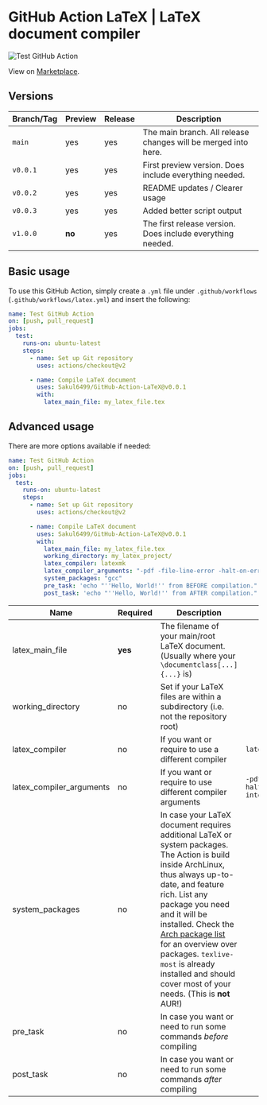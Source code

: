 # GitHub Action LaTeX | LaTeX document compiler

![Test GitHub Action](https://github.com/Sakul6499/GitHub-Action-LaTeX/workflows/Test%20GitHub%20Action/badge.svg?branch=main)

View on [Marketplace](https://github.com/marketplace/actions/latex-document-compiler).  

## Versions

| Branch/Tag | Preview | Release | Description                                                    |
| ---------- | ------- | ------- | -------------------------------------------------------------- |
| `main`     | yes     | yes     | The main branch. All release changes will be merged into here. |
| `v0.0.1`   | yes     | yes     | First preview version. Does include everything needed.         |
| `v0.0.2`   | yes     | yes     | README updates / Clearer usage                                 |
| `v0.0.3`   | yes     | yes     | Added better script output                                     |
| `v1.0.0`   | **no**  | yes     | The first release version. Does include everything needed.     |

## Basic usage

To use this GitHub Action, simply create a `.yml` file under `.github/workflows` (`.github/workflows/latex.yml`) and insert the following:

```yaml
name: Test GitHub Action
on: [push, pull_request]
jobs:
  test:
    runs-on: ubuntu-latest
    steps:
      - name: Set up Git repository
        uses: actions/checkout@v2

      - name: Compile LaTeX document
        uses: Sakul6499/GitHub-Action-LaTeX@v0.0.1
        with:
          latex_main_file: my_latex_file.tex
```

## Advanced usage

There are more options available if needed:

```yaml
name: Test GitHub Action
on: [push, pull_request]
jobs:
  test:
    runs-on: ubuntu-latest
    steps:
      - name: Set up Git repository
        uses: actions/checkout@v2

      - name: Compile LaTeX document
        uses: Sakul6499/GitHub-Action-LaTeX@v0.0.1
        with:
          latex_main_file: my_latex_file.tex
          working_directory: my_latex_project/
          latex_compiler: latexmk
          latex_compiler_arguments: "-pdf -file-line-error -halt-on-error -interaction=nonstopmode"
          system_packages: "gcc"
          pre_task: 'echo "''Hello, World!'' from BEFORE compilation."'
          post_task: 'echo "''Hello, World!'' from AFTER compilation."'
```

| Name                     | Required | Description                                                                                                                                                                                                                                                                                                                                                                                                 | Default                                                         |
| ------------------------ | -------- | ----------------------------------------------------------------------------------------------------------------------------------------------------------------------------------------------------------------------------------------------------------------------------------------------------------------------------------------------------------------------------------------------------------- | --------------------------------------------------------------- |
| latex_main_file          | **yes**  | The filename of your main/root LaTeX document. (Usually where your `\documentclass[...]{...}` is)                                                                                                                                                                                                                                                                                                           |                                                                 |
| working_directory        | no       | Set if your LaTeX files are within a subdirectory (i.e. not the repository root)                                                                                                                                                                                                                                                                                                                            |                                                                 |
| latex_compiler           | no       | If you want or require to use a different compiler                                                                                                                                                                                                                                                                                                                                                          | `latexmk`                                                       |
| latex_compiler_arguments | no       | If you want or require to use different compiler arguments                                                                                                                                                                                                                                                                                                                                                  | `-pdf -file-line-error -halt-on-error -interaction=nonstopmode` |
| system_packages          | no       | In case your LaTeX document requires additional LaTeX or system packages. The Action is build inside ArchLinux, thus always up-to-date, and feature rich. List any package you need and it will be installed. Check the [Arch package list](https://archlinux.org/packages/) for an overview over packages. `texlive-most` is already installed and should cover most of your needs. (This is **not** AUR!) |                                                                 |
| pre_task                 | no       | In case you want or need to run some commands _before_ compiling                                                                                                                                                                                                                                                                                                                                            |                                                                 |
| post_task                | no       | In case you want or need to run some commands _after_ compiling                                                                                                                                                                                                                                                                                                                                             |                                                                 |
